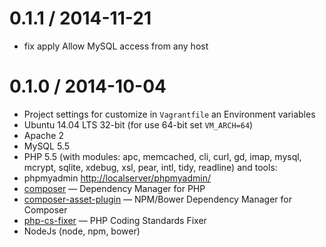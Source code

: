 
0.1.1 / 2014-11-21
==================

  * fix apply Allow MySQL access from any host

0.1.0 / 2014-10-04
==================

* Project settings for customize in `Vagrantfile` an Environment variables
* Ubuntu 14.04 LTS 32-bit (for use 64-bit set `VM_ARCH=64`)
* Apache 2
* MySQL 5.5
* PHP 5.5 (with modules: apc, memcached, cli, curl, gd, imap, mysql, mcrypt, sqlite, xdebug, xsl, pear, intl, tidy, readline) and tools:
 * phpmyadmin <http://localserver/phpmyadmin/>
 * [composer](https://getcomposer.org/) — Dependency Manager for PHP
 * [composer-asset-plugin](https://github.com/francoispluchino/composer-asset-plugin/blob/master/Resources/doc/index.md) — NPM/Bower Dependency Manager for Composer
 * [php-cs-fixer](https://github.com/fabpot/PHP-CS-Fixer#usage) — PHP Coding Standards Fixer
* NodeJs (node, npm, bower)
